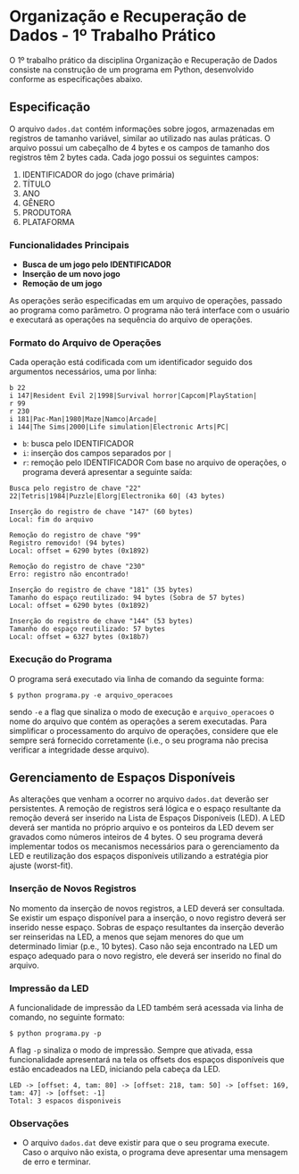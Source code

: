 # Organização e Recuperação de Dados - 1º Trabalho Prático

O 1º trabalho prático da disciplina Organização e Recuperação de Dados consiste na construção de um programa em Python, desenvolvido conforme as especificações abaixo. 

## Especificação

O arquivo `dados.dat` contém informações sobre jogos, armazenadas em registros de tamanho variável, similar ao utilizado nas aulas práticas. O arquivo possui um cabeçalho de 4 bytes e os campos de tamanho dos registros têm 2 bytes cada. Cada jogo possui os seguintes campos:

1. IDENTIFICADOR do jogo (chave primária)
2. TÍTULO
3. ANO
4. GÊNERO
5. PRODUTORA
6. PLATAFORMA

### Funcionalidades Principais

- **Busca de um jogo pelo IDENTIFICADOR**
- **Inserção de um novo jogo**
- **Remoção de um jogo**

As operações serão especificadas em um arquivo de operações, passado ao programa como parâmetro. O programa não terá interface com o usuário e executará as operações na sequência do arquivo de operações.

### Formato do Arquivo de Operações

Cada operação está codificada com um identificador seguido dos argumentos necessários, uma por linha:

```
b 22
i 147|Resident Evil 2|1998|Survival horror|Capcom|PlayStation|
r 99
r 230
i 181|Pac-Man|1980|Maze|Namco|Arcade|
i 144|The Sims|2000|Life simulation|Electronic Arts|PC|
```

- `b`: busca pelo IDENTIFICADOR
- `i`: inserção dos campos separados por `|`
- `r`: remoção pelo IDENTIFICADOR
Com base no arquivo de operações, o programa deverá apresentar a seguinte saída:
```
Busca pelo registro de chave "22"
22|Tetris|1984|Puzzle|Elorg|Electronika 60| (43 bytes)

Inserção do registro de chave "147" (60 bytes)
Local: fim do arquivo

Remoção do registro de chave "99"
Registro removido! (94 bytes)
Local: offset = 6290 bytes (0x1892)

Remoção do registro de chave "230"
Erro: registro não encontrado!

Inserção do registro de chave "181" (35 bytes)
Tamanho do espaço reutilizado: 94 bytes (Sobra de 57 bytes)
Local: offset = 6290 bytes (0x1892)

Inserção do registro de chave "144" (53 bytes)
Tamanho do espaço reutilizado: 57 bytes
Local: offset = 6327 bytes (0x18b7)
```
### Execução do Programa

O programa será executado via linha de comando da seguinte forma:

```
$ python programa.py -e arquivo_operacoes
```

sendo ```-e``` a flag que sinaliza o modo de execução e ```arquivo_operacoes``` o nome do arquivo que contém as
operações a serem executadas. Para simplificar o processamento do arquivo de operações, considere que ele sempre
será fornecido corretamente (i.e., o seu programa não precisa verificar a integridade desse arquivo).

## Gerenciamento de Espaços Disponíveis

As alterações que venham a ocorrer no arquivo `dados.dat` deverão ser persistentes. A remoção de registros será lógica e o espaço resultante da remoção deverá ser inserido na Lista de Espaços Disponíveis (LED). A LED deverá ser mantida no próprio arquivo e os ponteiros da LED devem ser gravados como números inteiros de 4 bytes. O seu programa deverá implementar todos os mecanismos necessários para o gerenciamento da LED e reutilização dos espaços disponíveis utilizando a estratégia pior ajuste (worst-fit).

### Inserção de Novos Registros

No momento da inserção de novos registros, a LED deverá ser consultada. Se existir um espaço disponível para a inserção, o novo registro deverá ser inserido nesse espaço. Sobras de espaço resultantes da inserção deverão ser reinseridas na LED, a menos que sejam menores do que um determinado limiar (p.e., 10 bytes). Caso não seja encontrado na LED um espaço adequado para o novo registro, ele deverá ser inserido no final do arquivo.

### Impressão da LED

A funcionalidade de impressão da LED também será acessada via linha de comando, no seguinte formato:

```
$ python programa.py -p
```

A flag `-p` sinaliza o modo de impressão. Sempre que ativada, essa funcionalidade apresentará na tela os offsets dos espaços disponíveis que estão encadeados na LED, iniciando pela cabeça da LED.

```
LED -> [offset: 4, tam: 80] -> [offset: 218, tam: 50] -> [offset: 169, tam: 47] -> [offset: -1]
Total: 3 espacos disponiveis
```

### Observações

- O arquivo `dados.dat` deve existir para que o seu programa execute. Caso o arquivo não exista, o programa deve apresentar uma mensagem de erro e terminar.
